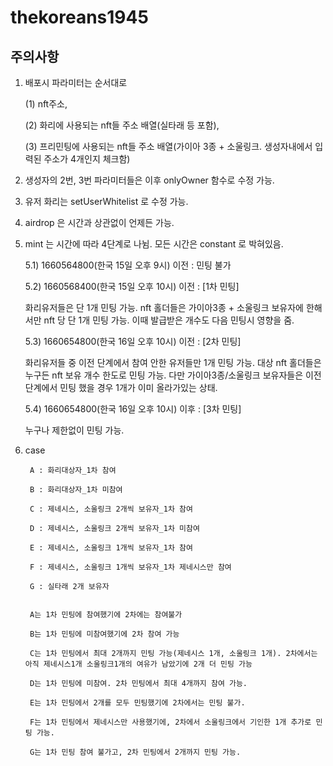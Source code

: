# thekoreans1945

## 주의사항
1. 배포시 파라미터는 순서대로

    (1) nft주소,

    (2) 화리에 사용되는 nft들 주소 배열(실타래 등 포함),
    
    (3) 프리민팅에 사용되는 nft들 주소 배열(가이아 3종 + 소울링크. 생성자내에서 입력된 주소가 4개인지 체크함)

2. 생성자의 2번, 3번 파라미터들은 이후 onlyOwner 함수로 수정 가능.
3. 유저 화리는 setUserWhitelist 로 수정 가능.
4. airdrop 은 시간과 상관없이 언제든 가능.
5. mint 는 시간에 따라 4단계로 나뉨. 모든 시간은 constant 로 박혀있음.

    5.1) 1660564800(한국 15일 오후 9시) 이전 : 민팅 불가

    5.2) 1660568400(한국 15일 오후 10시) 이전 : [1차 민팅]
    
    화리유저들은 단 1개 민팅 가능. nft 홀더들은 가이아3종 + 소울링크 보유자에 한해서만 nft 당 단 1개 민팅 가능. 이때 발급받은 개수도 다음 민팅시 영향을 줌.

    5.3) 1660654800(한국 16일 오후 10시) 이전 : [2차 민팅]
    
     화리유저들 중 이전 단계에서 참여 안한 유저들만 1개 민팅 가능. 대상 nft 홀더들은 누구든 nft 보유 개수 한도로 민팅 가능. 다만 가이아3종/소울링크 보유자들은 이전 단계에서 민팅 했을 경우 1개가 이미 올라가있는 상태.

    5.4) 1660654800(한국 16일 오후 10시) 이후 : [3차 민팅]
    
    누구나 제한없이 민팅 가능.

6. case

        A : 화리대상자_1차 참여

        B : 화리대상자_1차 미참여

        C : 제네시스, 소울링크 2개씩 보유자_1차 참여

        D : 제네시스, 소울링크 2개씩 보유자_1차 미참여

        E : 제네시스, 소울링크 1개씩 보유자_1차 참여

        F : 제네시스, 소울링크 1개씩 보유자_1차 제네시스만 참여

        G : 실타래 2개 보유자


        A는 1차 민팅에 참여했기에 2차에는 참여불가

        B는 1차 민팅에 미참여했기에 2차 참여 가능
        
        C는 1차 민팅에서 최대 2개까지 민팅 가능(제네시스 1개, 소울링크 1개). 2차에서는 아직 제네시스1개 소울링크1개의 여유가 남았기에 2개 더 민팅 가능
        
        D는 1차 민팅에 미참여. 2차 민팅에서 최대 4개까지 참여 가능.
        
        E는 1차 민팅에서 2개를 모두 민팅했기에 2차에서는 민팅 불가.
        
        F는 1차 민팅에서 제네시스만 사용했기에, 2차에서 소울링크에서 기인한 1개 추가로 민팅 가능.
        
        G는 1차 민팅 참여 불가고, 2차 민팅에서 2개까지 민팅 가능.